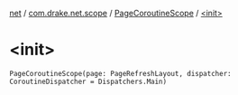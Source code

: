 [net](../../index.md) / [com.drake.net.scope](../index.md) / [PageCoroutineScope](index.md) / [&lt;init&gt;](./-init-.md)

# &lt;init&gt;

`PageCoroutineScope(page: PageRefreshLayout, dispatcher: CoroutineDispatcher = Dispatchers.Main)`